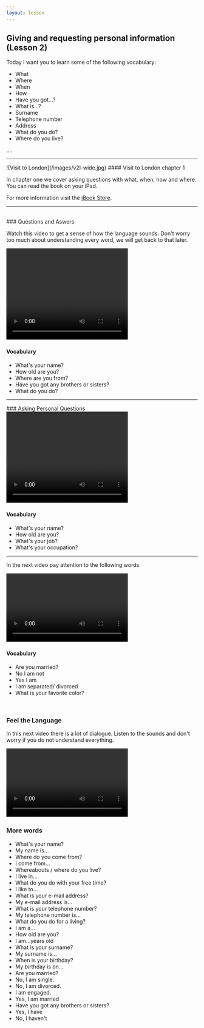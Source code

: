 ```yaml
---
layout: lesson
---
```

## Giving and requesting personal information (Lesson 2)


Today I want you to learn some of the following vocabulary:

* What
* Where
* When
* How
* Have you got...?
* What is...?
* Surname
* Telephone number 
* Address
* What do you do?
* Where do you live?


….

<hr>
![Visit to London](/images/v2l-wide.jpg)
#### Visit to London chapter 1

In chapter one we cover asking questions with what, when, how and where.
You can read the book on your iPad.

For more information visit the [iBook Store](https://itunes.apple.com/us/book/portuguese-for-travelers/id568515833).

<hr>

<br class="column">
### Questions and Aswers

Watch this video to get a sense of how the language sounds. Don't worry too much about understanding every word, we will get back to that later.


<video width="320" height="240" preload="none">
    <source type="video/youtube" src="http://www.youtube.com/watch?v=FxVK4XGuxRw&list=FLLWtwPlc7oWphbETPsP7oDg&index=404" />
</video>

#### Vocabulary

* What's your name?
* How old are you?
* Where are you from?
* Have you got any brothers or sisters?
* What do you do?

<hr>
### Asking Personal Questions

<video width="320" height="240" preload="none">
    <source type="video/youtube" src="http://www.youtube.com/watch?v=d4xHaGUx3c0" />
</video>

#### Vocabulary

* What's your name?
* How old are you?
* What's your job? 
* What's your occupation?
 

<hr>

In the next video pay attention to the following words


<video width="320" height="180" preload="none">
    <source type="video/youtube" src="http://www.youtube.com/watch?v=flni4Ci0mto" />
</video>

#### Vocabulary

* Are you married?
* No I am not 
* Yes I am
* I am separated/ divorced
* What is your favorite color?


<br class="column">

### Feel the Language

In this next video there is a lot of dialogue. 
Listen to the sounds and don't worry if you do not understand everything.

<video width="320" height="180" preload="none">
    <source type="video/youtube" src="http://www.youtube.com/watch?v=pEa-qDxhQ9w" />
</video>


<br class="column">

### More words


* What's your name?
* My name is...
* Where do you come from?
* I come from...
* Whereabouts / where do you live?
* I live in...
* What do you do with your free time?
* I like to...  
* What is your e-mail address?
* My e-mail address is...
* What is your telephone number?
* My telephone number is...
* What do you do for a living?
* I am a...
* How old are you?
* I am...years old
* What is your surname?
* My surname is...
* When is your birthday?
* My birthday is on...
* Are you married?
* No, I am single.
* No, I am divorced.
* I am engaged.
* Yes, I am married
* Have you got any brothers or sisters? 
* Yes, I have
* No, I haven't 



